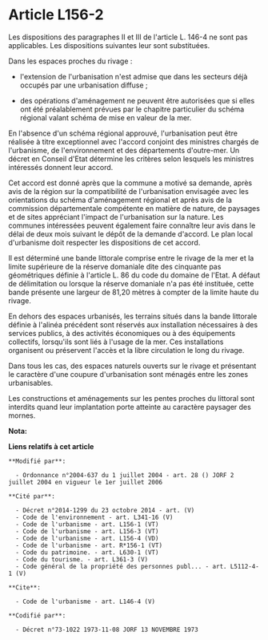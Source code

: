 # Article L156-2

Les dispositions des paragraphes II et III de l'article L. 146-4 ne sont pas applicables. Les dispositions suivantes leur
sont substituées. 

Dans les espaces proches du rivage :

- l'extension de l'urbanisation n'est admise que dans les secteurs déjà occupés par une urbanisation diffuse ;

- des opérations d'aménagement ne peuvent être autorisées que si elles ont été préalablement prévues par le chapitre
particulier du schéma régional valant schéma de mise en valeur de la mer. 

En l'absence d'un schéma régional approuvé, l'urbanisation peut être réalisée à titre exceptionnel avec l'accord conjoint des
ministres chargés de l'urbanisme, de l'environnement et des départements d'outre-mer. Un décret en Conseil d'Etat détermine
les critères selon lesquels les ministres intéressés donnent leur accord. 

Cet accord est donné après que la commune a motivé sa demande, après avis de la région sur la compatibilité de l'urbanisation
envisagée avec les orientations du schéma d'aménagement régional et après avis de la commission départementale compétente en
matière de nature, de paysages et de sites appréciant l'impact de l'urbanisation sur la nature. Les communes intéressées
peuvent également faire connaître leur avis dans le délai de deux mois suivant le dépôt de la demande d'accord. Le plan local
d'urbanisme doit respecter les dispositions de cet accord. 

Il est déterminé une bande littorale comprise entre le rivage de la mer et la limite supérieure de la réserve domaniale dite
des cinquante pas géométriques définie à l'article L. 86 du code du domaine de l'Etat. A défaut de délimitation ou lorsque la
réserve domaniale n'a pas été instituée, cette bande présente une largeur de 81,20 mètres à compter de la limite haute du
rivage. 

En dehors des espaces urbanisés, les terrains situés dans la bande littorale définie à l'alinéa précédent sont réservés aux
installation nécessaires à des services publics, à des activités économiques ou à des équipements collectifs, lorsqu'ils sont
liés à l'usage de la mer. Ces installations organisent ou préservent l'accès et la libre circulation le long du rivage. 

Dans tous les cas, des espaces naturels ouverts sur le rivage et présentant le caractère d'une coupure d'urbanisation sont
ménagés entre les zones urbanisables. 

Les constructions et aménagements sur les pentes proches du littoral sont interdits quand leur implantation porte atteinte au
caractère paysager des mornes.

**Nota:**



**Liens relatifs à cet article**

	**Modifié par**:

	  - Ordonnance n°2004-637 du 1 juillet 2004 - art. 28 () JORF 2 juillet 2004 en vigueur le 1er juillet 2006

	**Cité par**:

	  - Décret n°2014-1299 du 23 octobre 2014 - art. (V)
	  - Code de l'environnement - art. L341-16 (V)
	  - Code de l'urbanisme - art. L156-1 (VT)
	  - Code de l'urbanisme - art. L156-3 (VT)
	  - Code de l'urbanisme - art. L156-4 (VD)
	  - Code de l'urbanisme - art. R*156-1 (VT)
	  - Code du patrimoine. - art. L630-1 (VT)
	  - Code du tourisme. - art. L361-3 (V)
	  - Code général de la propriété des personnes publ... - art. L5112-4-1 (V)

	**Cite**:

	  - Code de l'urbanisme - art. L146-4 (V)

	**Codifié par**:

	  - Décret n°73-1022 1973-11-08 JORF 13 NOVEMBRE 1973
